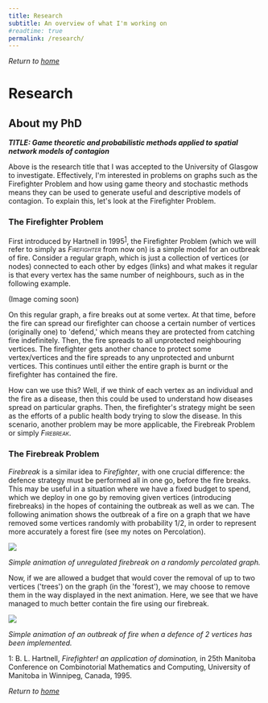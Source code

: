 ```yaml
---
title: Research
subtitle: An overview of what I'm working on
#readtime: true
permalink: /research/
---
```



_Return to [home](https://ethankelly.github.io/index)_


# Research

## About my PhD

**_TITLE: Game theoretic and probabilistic methods applied to spatial network models of contagion_**

Above is the research title that I was accepted to the University of Glasgow to investigate. Effectively, I'm interested in problems on graphs such as the Firefighter Problem and how using game theory and stochastic methods means they can be used to generate useful and descriptive models of contagion. To explain this, let's look at the Firefighter Problem.

### The Firefighter Problem

First introduced by Hartnell in 1995<sup>[1](#myfootnote1)</sup>, the Firefighter Problem (which we will refer to simply as _<span style="font-variant:small-caps;">Firefighter</span>_ from now on) is a simple model for an outbreak of fire. Consider a regular graph, which is just a collection of vertices (or nodes) connected to each other by edges (links) and what makes it regular is that every vertex has the same number of neighbours, such as in the following example.

(Image coming soon)

On this regular graph, a fire breaks out at some vertex. At that time, before the fire can spread our firefighter can choose a certain number of vertices (originally one) to 'defend,' which means they are protected from catching fire indefinitely. Then, the fire spreads to all unprotected neighbouring vertices. The firefighter gets another chance to protect some vertex/vertices and the fire spreads to any unprotected and unburnt vertices. This continues until either the entire graph is burnt or the firefighter has contained the fire.

How can we use this? Well, if we think of each vertex as an individual and the fire as a disease, then this could be used to understand how diseases spread on particular graphs. Then, the firefighter's strategy might be seen as the efforts of a public health body trying to slow the disease. In this scenario, another problem may be more applicable, the Firebreak Problem or simply _<span style="font-variant:small-caps;">Firebreak</span>_.

### The Firebreak Problem

_Firebreak_ is a similar idea to _Firefighter_, with one crucial difference: the defence strategy must be performed all in one go, before the fire breaks. This may be useful in a situation where we have a fixed budget to spend, which we deploy in one go by removing given vertices (introducing firebreaks) in the hopes of containing the outbreak as well as we can. The following animation shows the outbreak of a fire on a graph that we have removed some vertices randomly with probability 1/2, in order to represent more accurately a forest fire (see my notes on Percolation).

![](assets/outbreak.gif)

_Simple animation of unregulated firebreak on a randomly percolated graph._

Now, if we are allowed a budget that would cover the removal of up to two vertices ('trees') on the graph (in the 'forest'), we may choose to remove them in the way displayed in the next animation. Here, we see that we have managed to much better contain the fire using our firebreak.

![](assets/firebreak.gif)

_Simple animation of an outbreak of fire when a defence of 2 vertices has been implemented._





<a name="myfootnote1">1</a>: B. L. Hartnell, _Firefighter! an application of domination,_ in 25th Manitoba Conference on Combinotorial Mathematics and Computing, University of Manitoba in Winnipeg, Canada, 1995.



_Return to [home](https://ethankelly.github.io/index)_
